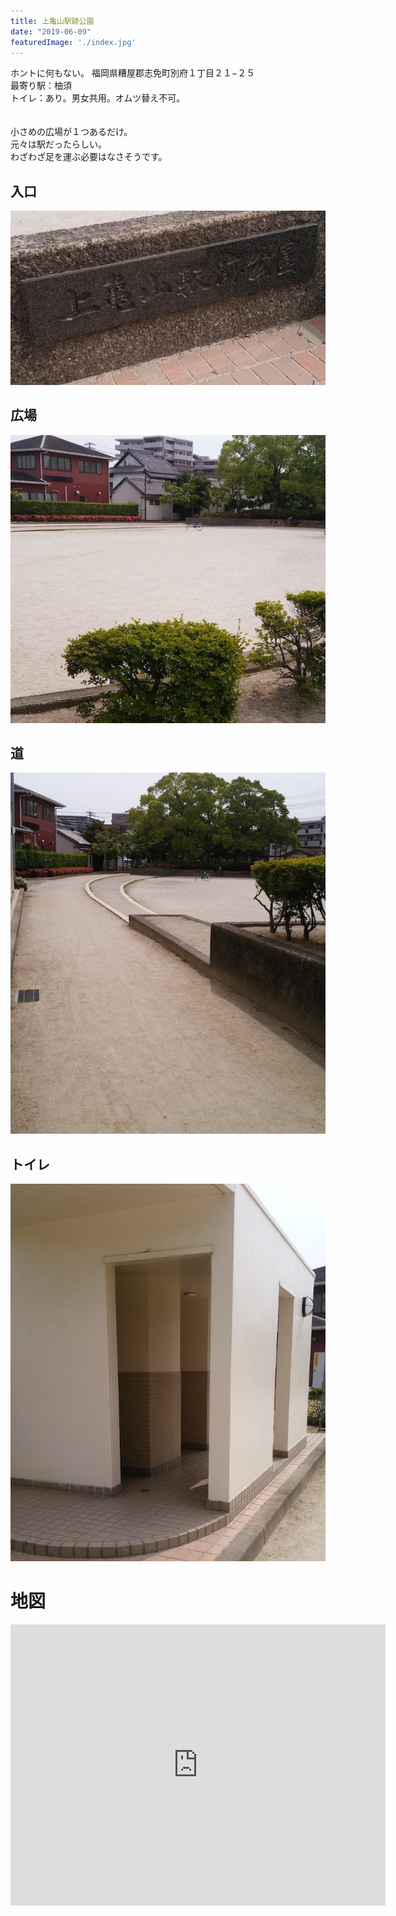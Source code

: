```yaml
---
title: 上亀山駅跡公園
date: "2019-06-09"
featuredImage: './index.jpg'
---
```


ホントに何もない。
福岡県糟屋郡志免町別府１丁目２１−２５  
最寄り駅：柚須  
トイレ：あり。男女共用。オムツ替え不可。   
　  
<!-- end --> 
小さめの広場が１つあるだけ。  
元々は駅だったらしい。  
わざわざ足を運ぶ必要はなさそうです。

## 入口
![01](./01.jpg)  

## 広場
![02](./02.jpg)  

## 道
![03](./03.jpg)  

## トイレ
![04](./04.jpg)  

# 地図
<iframe src="https://www.google.com/maps/embed?pb=!1m14!1m8!1m3!1d13292.447748176683!2d130.4596659!3d33.6024!3m2!1i1024!2i768!4f13.1!3m3!1m2!1s0x0%3A0xc9c2b4a392a0a5af!2sKamikameyamaekiato+Park!5e0!3m2!1sen!2sjp!4v1560099774568!5m2!1sen!2sjp" width="600" height="450" frameborder="0" style="border:0" allowfullscreen></iframe>